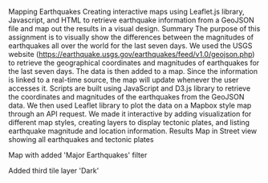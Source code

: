 Mapping Earthquakes
Creating interactive maps using Leaflet.js library, Javascript, and HTML to retrieve earthquake information from a GeoJSON file and map out the results in a visual design.
Summary
The purpose of this assignment is to visually show the differences between the magnitudes of earthquakes all over the world for the last seven days. We used the USGS website (https://earthquake.usgs.gov/earthquakes/feed/v1.0/geojson.php) to retrieve the geographical coordinates and magnitudes of earthquakes for the last seven days. The data is then added to a map. Since the information is linked to a real-time source, the map will update whenever the user accesses it. Scripts are built using JavaScript and D3.js library to retrieve the coordinates and magnitudes of the earthquakes from the GeoJSON data. We then used Leaflet library to plot the data on a Mapbox style map through an API request. We made it interactive by adding visualization for different map styles, creating layers to display tectonic plates, and listing earthquake magnitude and location information.
Results
Map in Street view showing all earthquakes and tectonic plates
 
Map with added 'Major Earthquakes' filter
 
Added third tile layer 'Dark'
